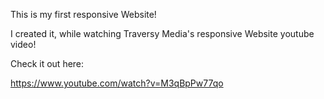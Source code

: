 This is my first responsive Website!

I created it, while watching Traversy Media's
responsive Website youtube video!

Check it out here:

https://www.youtube.com/watch?v=M3qBpPw77qo